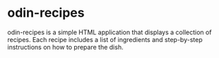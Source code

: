# odin-recipes

odin-recipes is a simple HTML application that displays a collection of recipes. Each recipe includes a list of ingredients and step-by-step instructions on how to prepare the dish.
